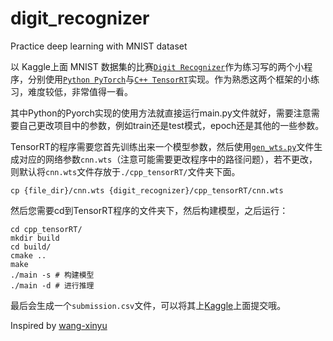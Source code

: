 # digit_recognizer

Practice deep learning with MNIST dataset

以 Kaggle上面 MNIST 数据集的比赛[`Digit Recognizer`](https://www.kaggle.com/c/digit-recognizer)作为练习写的两个小程序，分别使用[`Python PyTorch`](./py_pytorch/)与[`C++ TensorRT`](./cpp_tensorRT)实现。作为熟悉这两个框架的小练习，难度较低，非常值得一看。

其中Python的Pyorch实现的使用方法就直接运行main.py文件就好，需要注意需要自己更改项目中的参数，例如train还是test模式，epoch还是其他的一些参数。

TensorRT的程序需要您首先训练出来一个模型参数，然后使用[`gen_wts.py`](./py_pytorch/gen_wts.py)文件生成对应的网络参数`cnn.wts`（注意可能需要更改程序中的路径问题），若不更改，则默认将`cnn.wts`文件存放于`./cpp_tensorRT/`文件夹下面。

```shell
cp {file_dir}/cnn.wts {digit_recognizer}/cpp_tensorRT/cnn.wts
```

然后您需要cd到TensorRT程序的文件夹下，然后构建模型，之后运行：

```shell
cd cpp_tensorRT/
mkdir build
cd build/
cmake ..
make
./main -s # 构建模型
./main -d # 进行推理
```

最后会生成一个`submission.csv`文件，可以将其上[Kaggle](https://www.kaggle.com/c/digit-recognizer/submit)上面提交哦。

Inspired by [wang-xinyu](https://github.com/wang-xinyu/tensorrtx)
